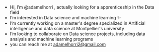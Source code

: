 -  Hi, I’m @adamelhorri , actually looking for a apprenticeship in the Data field
-  I’m interested in Data science and machine learning ✨
-  I’m currently working on a master's degree specialized in Artificial intelligence and data science at Montpellier's university 
-  I’m looking to collaborate on Data science projects, including data analysis and machine learning programs
-  you can reach me at adamelhorri2@gmail.com 
  

<!---
adamelhorri/adamelhorri is a ✨ special ✨ repository because its `README.md` (this file) appears on your GitHub profile.
You can click the Preview link to take a look at your changes.
--->
